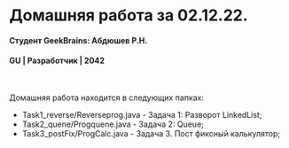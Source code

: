 # Домашняя работа за 02.12.22.
#### Студент GeekBrains: Абдюшев Р.Н.
#### GU | Разработчик | 2042
<br>

Домашняя работа находится в следующих папках:
* Task1_reverse/Reverseprog.java - Задача 1: Разворот LinkedList;
* Task2_quene/Progquene.java - Задача 2: Queue;
* Task3_postFix/ProgCalc.java - Задача 3. Пост фиксный калькулятор;

